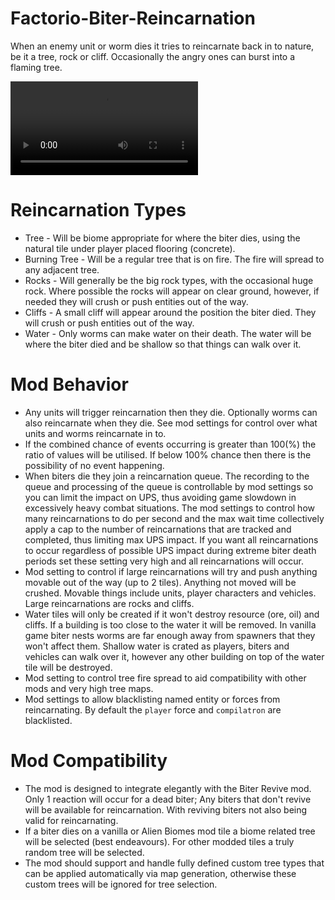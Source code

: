 # Factorio-Biter-Reincarnation

When an enemy unit or worm dies it tries to reincarnate back in to nature, be it a tree, rock or cliff. Occasionally the angry ones can burst into a flaming tree.

![Biter Reincarnation Example](https://giant.gfycat.com/WeeklyReasonableGuineapig.mp4)




Reincarnation Types
===============

- Tree - Will be biome appropriate for where the biter dies, using the natural tile under player placed flooring (concrete).
- Burning Tree - Will be a regular tree that is on fire. The fire will spread to any adjacent tree.
- Rocks - Will generally be the big rock types, with the occasional huge rock. Where possible the rocks will appear on clear ground, however, if needed they will crush or push entities out of the way.
- Cliffs - A small cliff will appear around the position the biter died. They will crush or push entities out of the way.
- Water - Only worms can make water on their death. The water will be where the biter died and be shallow so that things can walk over it.




Mod Behavior
===============

- Any units will trigger reincarnation then they die. Optionally worms can also reincarnate when they die. See mod settings for control over what units and worms reincarnate in to.
- If the combined chance of events occurring is greater than 100(%) the ratio of values will be utilised. If below 100% chance then there is the possibility of no event happening.
- When biters die they join a reincarnation queue. The recording to the queue and processing of the queue is controllable by mod settings so you can limit the impact on UPS, thus avoiding game slowdown in excessively heavy combat situations. The mod settings to control how many reincarnations to do per second and the max wait time collectively apply a cap to the number of reincarnations that are tracked and completed, thus limiting max UPS impact. If you want all reincarnations to occur regardless of possible UPS impact during extreme biter death periods set these setting very high and all reincarnations will occur.
- Mod setting to control if large reincarnations will try and push anything movable out of the way (up to 2 tiles). Anything not moved will be crushed. Movable things include units, player characters and vehicles. Large reincarnations are rocks and cliffs.
- Water tiles will only be created if it won't destroy resource (ore, oil) and cliffs. If a building is too close to the water it will be removed. In vanilla game biter nests worms are far enough away from spawners that they won't affect them. Shallow water is crated as players, biters and vehicles can walk over it, however any other building on top of the water tile will be destroyed.
- Mod setting to control tree fire spread to aid compatibility with other mods and very high tree maps.
- Mod settings to allow blacklisting named entity or forces from reincarnating. By default the `player` force and `compilatron` are blacklisted.




Mod Compatibility
==============

- The mod is designed to integrate elegantly with the Biter Revive mod. Only 1 reaction will occur for a dead biter; Any biters that don't revive will be available for reincarnation. With reviving biters not also being valid for reincarnating.
- If a biter dies on a vanilla or Alien Biomes mod tile a biome related tree will be selected (best endeavours). For other modded tiles a truly random tree will be selected.
- The mod should support and handle fully defined custom tree types that can be applied automatically via map generation, otherwise these custom trees will be ignored for tree selection.